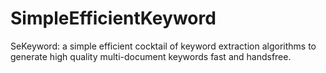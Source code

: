 # SimpleEfficientKeyword
SeKeyword: a simple efficient cocktail of keyword extraction algorithms to generate high quality multi-document keywords fast and handsfree.
